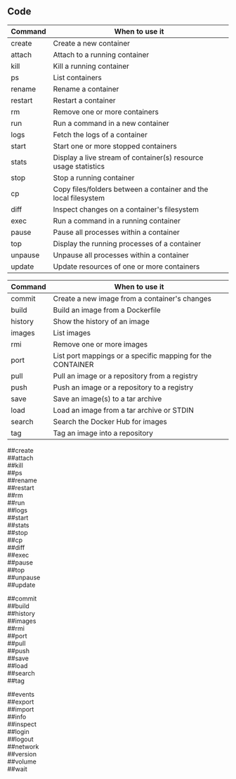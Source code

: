 ## Code





| Command  | When to use it |
| -------- | -------------- |
| create   | Create a new container |
| attach   | Attach to a running container |
| kill     | Kill a running container |
| ps       | List containers |
| rename   | Rename a container |
| restart  | Restart a container |
| rm       | Remove one or more containers |
| run      | Run a command in a new container |
| logs     | Fetch the logs of a container |
| start    | Start one or more stopped containers |
| stats    | Display a live stream of container(s) resource usage statistics |
| stop     | Stop a running container |
| cp       | Copy files/folders between a container and the local filesystem |
| diff     | Inspect changes on a container's filesystem |
| exec     | Run a command in a running container |
| pause    | Pause all processes within a container |
| top      | Display the running processes of a container |
| unpause  | Unpause all processes within a container |
| update   | Update resources of one or more containers |


| Command  | When to use it |
| -------- | -------------- |
| commit   | Create a new image from a container's changes | 
| build    | Build an image from a Dockerfile |
| history  | Show the history of an image |
| images   | List images |
| rmi      | Remove one or more images |
| port     | List port mappings or a specific mapping for the CONTAINER |
| pull     | Pull an image or a repository from a registry |
| push     | Push an image or a repository to a registry |
| save     | Save an image(s) to a tar archive |
| load     | Load an image from a tar archive or STDIN |
| search   | Search the Docker Hub for images |
| tag      | Tag an image into a repository |

##create   
##attach   
##kill     	
##ps       	
##rename   	
##restart  	
##rm       	
##run      	
##logs     	
##start    
##stats    
##stop     
##cp       
##diff     
##exec     
##pause    
##top      
##unpause  
##update   

##commit   
##build    
##history  
##images   
##rmi      
##port     
##pull     
##push     
##save     
##load     
##search   
##tag      

##events   
##export   
##import   
##info     
##inspect  
##login    
##logout   
##network  
##version  
##volume   	
##wait     	
